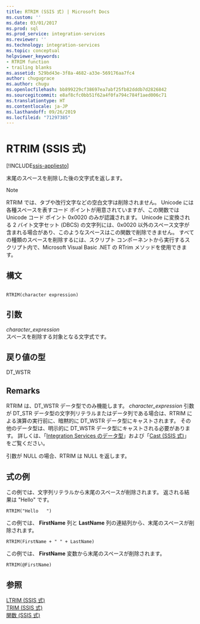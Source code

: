 ```yaml
---
title: RTRIM (SSIS 式) | Microsoft Docs
ms.custom: ''
ms.date: 03/01/2017
ms.prod: sql
ms.prod_service: integration-services
ms.reviewer: ''
ms.technology: integration-services
ms.topic: conceptual
helpviewer_keywords:
- RTRIM function
- trailing blanks
ms.assetid: 529bd43e-3f8a-4682-a33e-569176aa7fc4
author: chugugrace
ms.author: chugu
ms.openlocfilehash: bb899229cf38697ea7abf25fb82dddb7d2826842
ms.sourcegitcommit: e8af8cfc0bb51f62a4f0fa794c784f1aed006c71
ms.translationtype: HT
ms.contentlocale: ja-JP
ms.lasthandoff: 09/26/2019
ms.locfileid: "71297385"
---
```

# <a name="rtrim-ssis-expression"></a>RTRIM (SSIS 式)

[!INCLUDE[ssis-appliesto](../../includes/ssis-appliesto-ssvrpluslinux-asdb-asdw-xxx.md)]


  末尾のスペースを削除した後の文字式を返します。  
  
> [!NOTE]  
>  RTRIM では、タブや改行文字などの空白文字は削除されません。 Unicode には各種スペースを表すコード ポイントが用意されていますが、この関数では Unicode コード ポイント 0x0020 のみが認識されます。 Unicode に変換される 2 バイト文字セット (DBCS) の文字列には、0x0020 以外のスペース文字が含まれる場合があり、このようなスペースはこの関数で削除できません。 すべての種類のスペースを削除するには、スクリプト コンポーネントから実行するスクリプト内で、Microsoft Visual Basic .NET の RTrim メソッドを使用できます。  
  
## <a name="syntax"></a>構文  
  
```  
  
RTRIM(character expression)  
```  
  
## <a name="arguments"></a>引数  
 *character_expression*  
 スペースを削除する対象となる文字式です。  
  
## <a name="result-types"></a>戻り値の型  
 DT_WSTR  
  
## <a name="remarks"></a>Remarks  
 RTRIM は、DT_WSTR データ型でのみ機能します。 *character_expression* 引数が DT_STR データ型の文字列リテラルまたはデータ列である場合は、RTRIM による演算の実行前に、暗黙的に DT_WSTR データ型にキャストされます。 その他のデータ型は、明示的に DT_WSTR データ型にキャストされる必要があります。 詳しくは、「[Integration Services のデータ型](../../integration-services/data-flow/integration-services-data-types.md)」および「[Cast &#40;SSIS 式&#41;](../../integration-services/expressions/cast-ssis-expression.md)」をご覧ください。  
  
 引数が NULL の場合、RTRIM は NULL を返します。  
  
## <a name="expression-examples"></a>式の例  
 この例では、文字列リテラルから末尾のスペースが削除されます。 返される結果は "Hello" です。  
  
```  
RTRIM("Hello   ")  
```  
  
 この例では、 **FirstName** 列と **LastName** 列の連結列から、末尾のスペースが削除されます。  
  
```  
RTRIM(FirstName + " " + LastName)  
```  
  
 この例では、 **FirstName** 変数から末尾のスペースが削除されます。  
  
```  
RTRIM(@FirstName)  
```  
  
## <a name="see-also"></a>参照  
 [LTRIM (SSIS 式)](../../integration-services/expressions/ltrim-ssis-expression.md)   
 [TRIM (SSIS 式)](../../integration-services/expressions/trim-ssis-expression.md)   
 [関数 (SSIS 式)](../../integration-services/expressions/functions-ssis-expression.md)  
  
  

